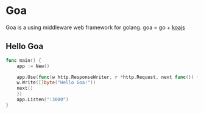 # Goa
Goa is a using middleware web framework for golang.
goa = go + [koajs](https://github.com/koajs/koa)

##  Hello Goa
```go
func main() {
	app := New()

	app.Use(func(w http.ResponseWriter, r *http.Request, next func()) {
    w.Write([]byte("Hello Goa!"))
    next()
	})
	app.Listen(":3000")
}
```
